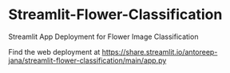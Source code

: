 # Streamlit-Flower-Classification
Streamlit App Deployment for Flower Image Classification

Find the web deployment at https://share.streamlit.io/antoreep-jana/streamlit-flower-classification/main/app.py
